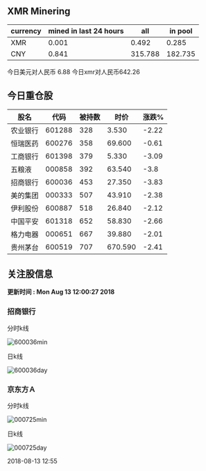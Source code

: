 ## XMR Minering

|currency|mined in last 24 hours|all|in pool|
|---|---|---|---|
|XMR|0.001|0.492|0.285|
|CNY|0.841|315.788|182.735|

今日美元对人民币 6.88	今日xmr对人民币642.26


## 今日重仓股 

|股名|代码|被持数|时价|涨跌%|
|---|---|---|---|---|
|农业银行|601288|328|3.530|-2.22|
|恒瑞医药|600276|358|69.600|-0.61|
|工商银行|601398|379|5.330|-3.09|
|五粮液|000858|392|63.540|-3.8|
|招商银行|600036|453|27.350|-3.83|
|美的集团|000333|507|43.910|-2.38|
|伊利股份|600887|518|26.840|-2.12|
|中国平安|601318|652|58.830|-2.66|
|格力电器|000651|667|39.880|-2.01|
|贵州茅台|600519|707|670.590|-2.41|

## 关注股信息
**更新时间 : Mon Aug 13 12:00:27 2018**
### 招商银行 
分时k线

![600036min](http://image.sinajs.cn/newchart/min/n/sh600036.gif)

日k线

![600036day](http://image.sinajs.cn/newchart/daily/n/sh600036.gif)

### 京东方Ａ 
分时k线

![000725min](http://image.sinajs.cn/newchart/min/n/sz000725.gif)

日k线

![000725day](http://image.sinajs.cn/newchart/daily/n/sz000725.gif)

2018-08-13 12:55